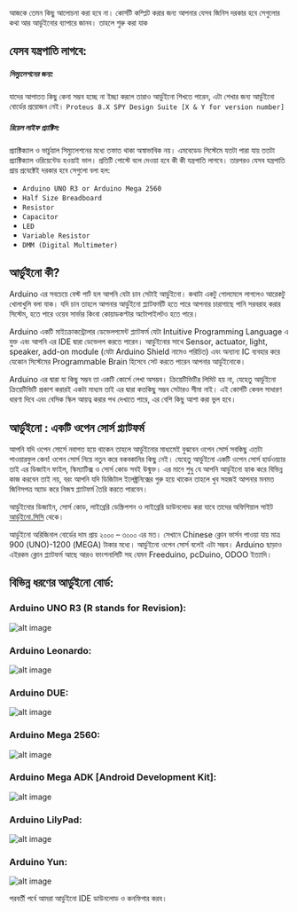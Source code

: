আজকে তেমন কিছু আলোচনা করা হবে না। কোর্সটি কম্প্লিট করার জন্য আপনার যেসব জিনিস দরকার হবে সেগুলোর কথা আর আর্ডুইনোর ব্যাপারে জানব। তাহলে শুরু করা যাক

## যেসব যন্ত্রপাতি লাগবে:

##### সিম্যুলেশনের জন্য:
যাদের আপাতত কিছু কেনা সম্ভব হচ্ছে না ইচ্ছা করলে তারাও আর্ডুইনো শিখতে পারেন, এটা শেখার জন্য আর্ডুইনো বোর্ডের প্রয়োজন নেই।
`Proteus 8.X SPY Design Suite [X & Y for version number]`

##### রিয়েল লাইফ প্র্যাক্টিস:
প্র্যাক্টিক্যাল ও  ভার্চুয়াল সিম্যুলেশনের মধ্যে তফাত থাকা অস্বাভাবিক নয়। এমবেডেড সিস্টেমে যতটা পারা যায় ততটা প্র্যাক্টিক্যাল ওরিয়েন্টেড হওয়াই ভাল। প্রতিটি পোস্টে বলে দেওয়া হবে কী কী যন্ত্রপাতি লাগবে। তারপরও যেসব যন্ত্রপাতি প্রায় প্রযেক্টেই দরকার হবে সেগুলো বলা হল:

  *  `Arduino UNO R3 or Arduino Mega 2560`
  *  `Half Size Breadboard`
  *  `Resistor`
  *  `Capacitor`
  *  `LED`
  *  `Variable Resistor`
  *  `DMM (Digital Multimeter)`
  
## আর্ডুইনো কী?
Arduino এর সবচেয়ে বেস্ট পার্ট হল আপনি যেটা চান সেটাই আর্ডুইনো। কথাটা একটু গোলমেলে লাগলেও আরেকটু খোলাখুলি বলা যাক। যদি চান তাহলে আপনার আর্ডুইনো প্ল্যাটফর্মটি হতে পারে আপনার চারাগাছে পানি সরবরাহ করার সিস্টেম, হতে পারে ওয়েব সার্ভার কিংবা কোয়াডকপ্টার অটোপাইলটও হতে পারে।

Arduino একটি মাইক্রোকন্ট্রোলার ডেভেলপমেন্ট প্ল্যাটফর্ম যেটা Intuitive Programming Language এ যুক্ত এবং আপনি এর IDE দ্বারা ডেভেলপ করতে পারেন। আর্ডুইনোর সাথে Sensor, actuator, light, speaker, add-on module (যেটা Arduino Shield নামেও পরিচিত) এবং অন্যান্য IC ব্যবহার করে যেকোন সিস্টেমের Programmable Brain হিসেবে সেট করতে পারেন আপনার আর্ডুইনোকে।

Arduino এর দ্বারা যা কিছু সম্ভব তা একটি কোর্সে লেখা অসম্ভব। ক্রিয়েটিভিটির লিমিট হয় না, যেহেতু আর্ডুইনো ক্রিয়েটিভিটি প্রকাশ করারই একটা মাধ্যম তাই এর দ্বারা কতকিছু সম্ভব সেটারও সীমা নাই। এই কোর্সটি কেবল সাধারণ ধারণা দিবে এবং বেসিক স্কিল আয়ত্ব করার পথ দেখাতে পারে, এর বেশি কিছু আশা করা ভুল হবে। 

## আর্ডুইনো : একটি ওপেন সোর্স প্ল্যাটফর্ম

আপনি যদি ওপেন সোর্সে নবাগত হয়ে থাকেন তাহলে আর্ডুইনোর মাধ্যমেই বুঝবেন ওপেন সোর্স সবকিছু এতটা পাওয়ারফুল কেন! ওপেন সোর্স নিয়ে নতুন করে বকবকানির কিছু নেই। যেহেতু আর্ডুইনো একটি ওপেন সোর্স হার্ডওয়্যার তাই এর ডিজাইন ফাইল, স্কিম্যাটিক্স ও সোর্স কোড সবই উন্মুক্ত। এর মানে শুধু যে আপনি আর্ডুইনো হ্যাক করে বিভিন্ন কাজ করবেন তাই নয়, বরং আপনি যদি ডিজিটাল ইলেক্ট্রনিক্সের গুরু হয়ে থাকেন তাহলে খুব সহজই আপনার মনমত জিনিসপত্র অ্যাড করে নিজস্ব প্ল্যাটফর্ম তৈরি করতে পারবেন।

আর্ডুইনোর ডিজাইন, সোর্স কোড, লাইব্রেরি ডেস্ক্রিপশন ও লাইব্রেরি ডাউনলোড করা যাবে তাদের অফিশিয়াল সাইট [আর্ডুইনো.সিসি](http://www.arduino.cc) থেকে।

আর্ডুইনো অরিজিনাল বোর্ডের দাম প্রায় ২০০০ – ৩০০০ এর মত। সেখানে Chinese ক্লোন ভার্সন পাওয়া যায় মাত্র 900 (UNO)-1200 (MEGA) টাকার মধ্যে। আর্ডুইনো ওপেন সোর্স বলেই এটা সম্ভব। Arduino ছাড়াও এইরকম ক্লোন প্ল্যাটফর্ম আছে আরও ফাংশনালিটি সহ যেমন Freeduino, pcDuino, ODOO ইত্যাদি।

## বিভিন্ন ধরণের আর্ডুইনো বোর্ড:
### Arduino UNO R3 (R stands for Revision):
![alt image](http://arduino.cc/en/uploads/Main/ArduinoUno_R3_Front.jpg "")
### Arduino Leonardo:
![alt image](http://arduino.cc/en/uploads/Main/ArduinoLeonardoFront_2.jpg "")
### Arduino DUE:
![alt image](http://arduino.cc/en/uploads/Main/ArduinoDue_Front_450px.jpg "")
### Arduino Mega 2560:
![alt image](http://arduino.cc/en/uploads/Main/ArduinoMega2560_R3_Front_450px.jpg "")
### Arduino Mega ADK [Android Development Kit]:
![alt image](http://arduino.cc/en/uploads/Main/ArduinoADK_R3_Front_450px.jpg "")
### Arduino LilyPad:
![alt image](http://arduino.cc/en/uploads/Main/LilyPadSimple300Front.jpg "")
### Arduino Yun:
![alt image](http://arduino.cc/en/uploads/Main/ArduinoYunFront_2_450px.jpg "")

পরবর্তী পর্বে আমরা আর্ডুইনো IDE ডাউনলোড ও কনফিগার করব।
